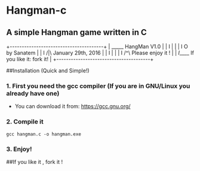 # Hangman-c

## A simple Hangman game written in C

+---------------------------------------+
|  _____        HangMan V1.0       |
|  I   |                                |
|  I   O        by Sanatem         |
|  I  /|\      January 29th, 2016       |
|  I   |                                |
|  I  /^\   Please enjoy it  !     |
| _I_____   If you like it: fork it!    |
+---------------------------------------+



##Installation (Quick and Simple!)

### 1. First you need the gcc compiler (If you are in GNU/Linux you already have one)
- You can download it from: https://gcc.gnu.org/

### 2. Compile it

	gcc hangman.c -o hangman.exe 

### 3. Enjoy!


##If you like it , fork it !



